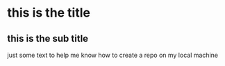 # this is the title

## this is the sub title 

just some text to help me know how to create a repo on my local machine
